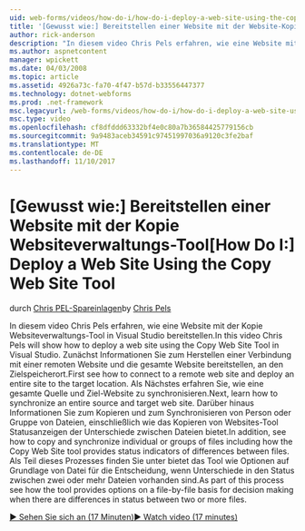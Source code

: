 ```yaml
---
uid: web-forms/videos/how-do-i/how-do-i-deploy-a-web-site-using-the-copy-web-site-tool
title: '[Gewusst wie:] Bereitstellen einer Website mit der Website-Kopiertool | Microsoft Docs'
author: rick-anderson
description: "In diesem video Chris Pels erfahren, wie eine Website mit der Kopie Websiteverwaltungs-Tool in Visual Studio bereitstellen. Herstellen einer Verbindung mit einer Remotewebsite zunächst überprüfen, und..."
ms.author: aspnetcontent
manager: wpickett
ms.date: 04/03/2008
ms.topic: article
ms.assetid: 4926a73c-fa70-4f47-b57d-b33556447377
ms.technology: dotnet-webforms
ms.prod: .net-framework
msc.legacyurl: /web-forms/videos/how-do-i/how-do-i-deploy-a-web-site-using-the-copy-web-site-tool
msc.type: video
ms.openlocfilehash: cf8dfddd63332bf4e0c80a7b36584425779156cb
ms.sourcegitcommit: 9a9483aceb34591c97451997036a9120c3fe2baf
ms.translationtype: MT
ms.contentlocale: de-DE
ms.lasthandoff: 11/10/2017
---
```

<a name="how-do-i-deploy-a-web-site-using-the-copy-web-site-tool"></a><span data-ttu-id="7538f-104">[Gewusst wie:] Bereitstellen einer Website mit der Kopie Websiteverwaltungs-Tool</span><span class="sxs-lookup"><span data-stu-id="7538f-104">[How Do I:] Deploy a Web Site Using the Copy Web Site Tool</span></span>
====================
<span data-ttu-id="7538f-105">durch [Chris PEL-Spareinlagen](https://twitter.com/chrispels)</span><span class="sxs-lookup"><span data-stu-id="7538f-105">by [Chris Pels](https://twitter.com/chrispels)</span></span>

<span data-ttu-id="7538f-106">In diesem video Chris Pels erfahren, wie eine Website mit der Kopie Websiteverwaltungs-Tool in Visual Studio bereitstellen.</span><span class="sxs-lookup"><span data-stu-id="7538f-106">In this video Chris Pels will show how to deploy a web site using the Copy Web Site Tool in Visual Studio.</span></span> <span data-ttu-id="7538f-107">Zunächst Informationen Sie zum Herstellen einer Verbindung mit einer remoten Website und die gesamte Website bereitstellen, an den Zielspeicherort.</span><span class="sxs-lookup"><span data-stu-id="7538f-107">First see how to connect to a remote web site and deploy an entire site to the target location.</span></span> <span data-ttu-id="7538f-108">Als Nächstes erfahren Sie, wie eine gesamte Quelle und Ziel-Website zu synchronisieren.</span><span class="sxs-lookup"><span data-stu-id="7538f-108">Next, learn how to synchronize an entire source and target web site.</span></span> <span data-ttu-id="7538f-109">Darüber hinaus Informationen Sie zum Kopieren und zum Synchronisieren von Person oder Gruppe von Dateien, einschließlich wie das Kopieren von Websites-Tool Statusanzeigen der Unterschiede zwischen Dateien bietet.</span><span class="sxs-lookup"><span data-stu-id="7538f-109">In addition, see how to copy and synchronize individual or groups of files including how the Copy Web Site tool provides status indicators of differences between files.</span></span> <span data-ttu-id="7538f-110">Als Teil dieses Prozesses finden Sie unter bietet das Tool wie Optionen auf Grundlage von Datei für die Entscheidung, wenn Unterschiede in den Status zwischen zwei oder mehr Dateien vorhanden sind.</span><span class="sxs-lookup"><span data-stu-id="7538f-110">As part of this process see how the tool provides options on a file-by-file basis for decision making when there are differences in status between two or more files.</span></span>

[<span data-ttu-id="7538f-111">&#9654; Sehen Sie sich an (17 Minuten)</span><span class="sxs-lookup"><span data-stu-id="7538f-111">&#9654; Watch video (17 minutes)</span></span>](https://channel9.msdn.com/Blogs/ASP-NET-Site-Videos/how-do-i-deploy-a-web-site-using-the-copy-web-site-tool)
